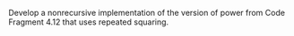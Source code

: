 Develop a nonrecursive implementation of the version of power from
Code Fragment 4.12 that uses repeated squaring.